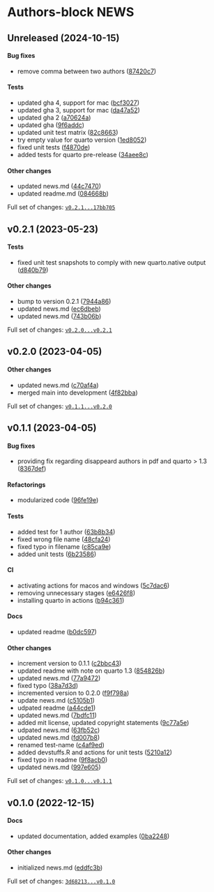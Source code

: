 

# Authors-block NEWS

## Unreleased (2024-10-15)

#### Bug fixes

-   remove comma between two authors
    ([87420c7](https://github.com/kapsner/authors-block/tree/87420c779a29853857dfa98fa544add9356d6676))

#### Tests

-   updated gha 4, support for mac
    ([bcf3027](https://github.com/kapsner/authors-block/tree/bcf30277644c8110b348b9ad69dca267502a3757))
-   updated gha 3, support for mac
    ([da47a52](https://github.com/kapsner/authors-block/tree/da47a5261d901b2cabb7f64258246d63cc34e489))
-   updated gha 2
    ([a70624a](https://github.com/kapsner/authors-block/tree/a70624acacf27a02a25a032911602c7b1b122652))
-   updated gha
    ([9f6addc](https://github.com/kapsner/authors-block/tree/9f6addc9fd739f7c59cd3be83d401c659f57de70))
-   updated unit test matrix
    ([82c8663](https://github.com/kapsner/authors-block/tree/82c8663b5646f9a2c5b91e279a81b9ea235ca907))
-   try empty value for quarto version
    ([1ed8052](https://github.com/kapsner/authors-block/tree/1ed8052a6720855729746929de81101fdcce3d9f))
-   fixed unit tests
    ([f4870de](https://github.com/kapsner/authors-block/tree/f4870def48ea1ab7ba31fd96c87633a810316fa8))
-   added tests for quarto pre-release
    ([34aee8c](https://github.com/kapsner/authors-block/tree/34aee8c30f69e2ca22cc32bbed82016a472d04cc))

#### Other changes

-   updated news.md
    ([44c7470](https://github.com/kapsner/authors-block/tree/44c74706e182212e32293a12b776afc5b9986bc9))
-   updated readme.md
    ([084668b](https://github.com/kapsner/authors-block/tree/084668ba8ceaa7c1c6575b3c2cb2b7fbf090524e))

Full set of changes:
[`v0.2.1...17bb705`](https://github.com/kapsner/authors-block/compare/v0.2.1...17bb705)

## v0.2.1 (2023-05-23)

#### Tests

-   fixed unit test snapshots to comply with new quarto.native output
    ([d840b79](https://github.com/kapsner/authors-block/tree/d840b7933e86c31f69acd7e2645d1374c77784b6))

#### Other changes

-   bump to version 0.2.1
    ([7944a86](https://github.com/kapsner/authors-block/tree/7944a8623b10ae2926c40486a83920b700d4237c))
-   updated news.md
    ([ec6dbeb](https://github.com/kapsner/authors-block/tree/ec6dbeb89dca32f6b7d8365caed745e21feab3e8))
-   updated news.md
    ([743b06b](https://github.com/kapsner/authors-block/tree/743b06bc86011a2f7cddd159dce1ddf01646c1f6))

Full set of changes:
[`v0.2.0...v0.2.1`](https://github.com/kapsner/authors-block/compare/v0.2.0...v0.2.1)

## v0.2.0 (2023-04-05)

#### Other changes

-   updated news.md
    ([c70af4a](https://github.com/kapsner/authors-block/tree/c70af4a0c91943548f08942407246e494ba11f50))
-   merged main into development
    ([4f82bba](https://github.com/kapsner/authors-block/tree/4f82bbab8b06a17c7f0f39e0b68a5f2a56ba1ac6))

Full set of changes:
[`v0.1.1...v0.2.0`](https://github.com/kapsner/authors-block/compare/v0.1.1...v0.2.0)

## v0.1.1 (2023-04-05)

#### Bug fixes

-   providing fix regarding disappeard authors in pdf and quarto \> 1.3
    ([8367def](https://github.com/kapsner/authors-block/tree/8367defbd0f32a2d0fde8d03ff20ea641c114a89))

#### Refactorings

-   modularized code
    ([96fe19e](https://github.com/kapsner/authors-block/tree/96fe19e72e4d75fee8b416151cf2cf6f8650ab3f))

#### Tests

-   added test for 1 author
    ([63b8b34](https://github.com/kapsner/authors-block/tree/63b8b34873038300139d67d526fe13fb4bac23de))
-   fixed wrong file name
    ([48cfa24](https://github.com/kapsner/authors-block/tree/48cfa24cd5f3e3d9d7813e7548505266134cb932))
-   fixed typo in filename
    ([c85ca9e](https://github.com/kapsner/authors-block/tree/c85ca9ef1e0b44cd89111d19a1f28d34d8a812e0))
-   added unit tests
    ([6b23586](https://github.com/kapsner/authors-block/tree/6b2358616b4d55f3f855f67f13aeb5bef4278e3f))

#### CI

-   activating actions for macos and windows
    ([5c7dac6](https://github.com/kapsner/authors-block/tree/5c7dac6318bcf039f5dae54fa57ea24d70f59b17))
-   removing unnecessary stages
    ([e6426f8](https://github.com/kapsner/authors-block/tree/e6426f8c2927aafe446e2faba5a907d311320196))
-   installing quarto in actions
    ([b94c361](https://github.com/kapsner/authors-block/tree/b94c36116a971206cf274b590a5049073a1a73f0))

#### Docs

-   updated readme
    ([b0dc597](https://github.com/kapsner/authors-block/tree/b0dc597bb580c9f09d6c3a8a3a909ec8ccf01683))

#### Other changes

-   increment version to 0.1.1
    ([c2bbc43](https://github.com/kapsner/authors-block/tree/c2bbc43fe74735af0a6c40c36e8c9e19ceb1a567))
-   updated readme with note on quarto 1.3
    ([854826b](https://github.com/kapsner/authors-block/tree/854826bc2cb7ca3bb944ff63d61d4333947ee75d))
-   updated news.md
    ([77a9472](https://github.com/kapsner/authors-block/tree/77a94724b8e61d31eb95603bbfb79dd82847d279))
-   fixed typo
    ([38a7d3d](https://github.com/kapsner/authors-block/tree/38a7d3d20fef52f086c0205e5606dbd7bcb76196))
-   incremented version to 0.2.0
    ([f9f798a](https://github.com/kapsner/authors-block/tree/f9f798a0e5211d86455a93b17b6bf797b3b1d533))
-   update news.md
    ([c5105b1](https://github.com/kapsner/authors-block/tree/c5105b136b919e3012fda9f34cf8afec15fb4310))
-   udpated readme
    ([a44cde1](https://github.com/kapsner/authors-block/tree/a44cde1512232ab52aa52dfae96c2b5c2e0b4f5f))
-   updated news.md
    ([7bdfc11](https://github.com/kapsner/authors-block/tree/7bdfc11fd14e95194e5b84b1bb568f764509c9e9))
-   added mit license, updated copyright statements
    ([9c77a5e](https://github.com/kapsner/authors-block/tree/9c77a5e6a5e557894d7e7ede2b9c8b03e3bca918))
-   udpated news.md
    ([63fb52c](https://github.com/kapsner/authors-block/tree/63fb52cd3b26af56c7e634669af44e391d72686e))
-   updated news.md
    ([fd007b8](https://github.com/kapsner/authors-block/tree/fd007b8d7d9ec872beb0589bc551e5eb0763dee0))
-   renamed test-name
    ([c4af9ed](https://github.com/kapsner/authors-block/tree/c4af9ed93e39d4f872e3eaeaaa7530157fa7d9bf))
-   added devstuffs.R and actions for unit tests
    ([5210a12](https://github.com/kapsner/authors-block/tree/5210a122adf916357b49ca6dba5109fb9fa4bc5f))
-   fixed typo in readme
    ([9f8acb0](https://github.com/kapsner/authors-block/tree/9f8acb05cb6f5c255b1fe3b822087873467892c4))
-   updated news.md
    ([997e605](https://github.com/kapsner/authors-block/tree/997e605ecea203fb391de1684147fbfa5fa1944c))

Full set of changes:
[`v0.1.0...v0.1.1`](https://github.com/kapsner/authors-block/compare/v0.1.0...v0.1.1)

## v0.1.0 (2022-12-15)

#### Docs

-   updated documentation, added examples
    ([0ba2248](https://github.com/kapsner/authors-block/tree/0ba2248746bc5b273893a8a95e4626a283b84d9f))

#### Other changes

-   initialized news.md
    ([eddfc3b](https://github.com/kapsner/authors-block/tree/eddfc3b2dd6310a9aeee7c753cce8c1e6fa14005))

Full set of changes:
[`3d68213...v0.1.0`](https://github.com/kapsner/authors-block/compare/3d68213...v0.1.0)
